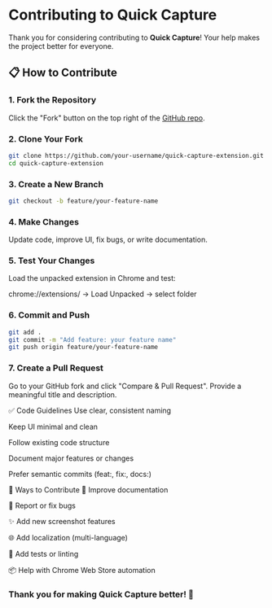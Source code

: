 # Contributing to Quick Capture

Thank you for considering contributing to **Quick Capture**! Your help makes the project better for everyone.

## 📋 How to Contribute

### 1. Fork the Repository

Click the "Fork" button on the top right of the [GitHub repo](https://github.com/your-username/quick-capture-extension).

### 2. Clone Your Fork

```bash
git clone https://github.com/your-username/quick-capture-extension.git
cd quick-capture-extension
```

### 3. Create a New Branch

```bash
git checkout -b feature/your-feature-name
```

### 4. Make Changes

Update code, improve UI, fix bugs, or write documentation.

### 5. Test Your Changes

Load the unpacked extension in Chrome and test:

chrome://extensions/ → Load Unpacked → select folder

### 6. Commit and Push

```bash
git add .
git commit -m "Add feature: your feature name"
git push origin feature/your-feature-name
```

### 7. Create a Pull Request

Go to your GitHub fork and click "Compare & Pull Request". Provide a meaningful title and description.

✅ Code Guidelines
Use clear, consistent naming

Keep UI minimal and clean

Follow existing code structure

Document major features or changes

Prefer semantic commits (feat:, fix:, docs:)

🙌 Ways to Contribute
📄 Improve documentation

🐛 Report or fix bugs

✨ Add new screenshot features

🌐 Add localization (multi-language)

🧪 Add tests or linting

📦 Help with Chrome Web Store automation

### Thank you for making Quick Capture better! 🚀

